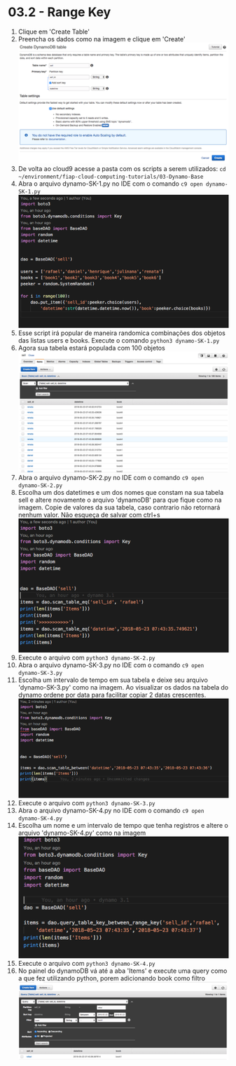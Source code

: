 # 03.2 - Range Key

1. Clique em 'Create Table'
2. Preencha os dados como na imagem e clique em 'Create'
![img/rangekey01.png](img/rangekey01.png)
3. De volta ao cloud9 acesse a pasta com os scripts a serem utilizados: `cd ~/environment/fiap-cloud-computing-tutorials/03-Dynamo-Base`
4. Abra o arquivo dynamo-SK-1.py no IDE com o comando `c9 open dynamo-SK-1.py`
![img/rangekey02.png](img/rangekey02.png)
4. Esse script irá popular de maneira randomica combinações dos objetos das listas users e books. Execute o comando `python3 dynamo-SK-1.py`
5. Agora sua tabela estará populada com 100 objetos
![img/rangekey03.png](img/rangekey03.png)
6. Abra o arquivo dynamo-SK-2.py no IDE com o comando `c9 open dynamo-SK-2.py`
7. Escolha um dos datetimes e um dos nomes que constam na sua tabela sell e altere novamente o arquivo 'dynamoDB' para que fique como na imagem. Copie de valores da sua tabela, caso contrario não retornará nenhum valor. Não esqueça de salvar com ctrl+s
![img/rangekey04.png](img/rangekey04.png)
7. Execute o arquivo com `python3 dynamo-SK-2.py`
8. Abra o arquivo dynamo-SK-3.py no IDE com o comando `c9 open dynamo-SK-3.py`
9. Escolha um intervalo de tempo em sua tabela e deixe seu arquivo 'dynamo-SK-3.py' como na imagem. Ao visualizar os dados na tabela do dynamo ordene por data para facilitar copiar 2 datas crescentes.
![img/rangekey05.png](img/rangekey05.png)
1.  Execute o arquivo com `python3 dynamo-SK-3.py`
2.  Abra o arquivo dynamo-SK-4.py no IDE com o comando `c9 open dynamo-SK-4.py`
3.  Escolha um nome e um intervalo de tempo que tenha registros e altere o arquivo 'dynamo-SK-4.py' como na imagem
![img/rangekey06.png](img/rangekey06.png)
1.  Execute o arquivo com `python3 dynamo-SK-4.py`
2.  No painel do dynamoDB vá até a aba 'Items' e execute uma query como a que fez utilizando python, porem adicionando book como filtro
![alt](img/rangekey07.png)
